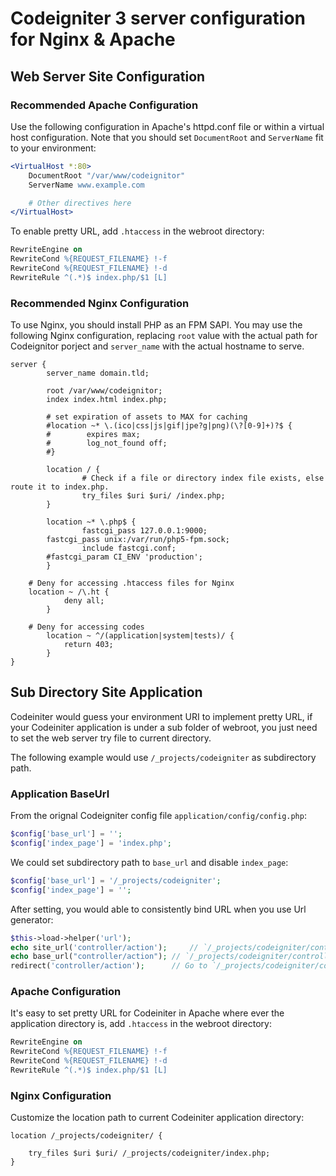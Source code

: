Codeigniter 3 server configuration for Nginx & Apache
=====================================================

Web Server Site Configuration
-----------------------------

### Recommended Apache Configuration

Use the following configuration in Apache's httpd.conf file or within a virtual host configuration. Note that you should set `DocumentRoot` and `ServerName` fit to your environment:

```apache
<VirtualHost *:80>
    DocumentRoot "/var/www/codeignitor"
    ServerName www.example.com

    # Other directives here
</VirtualHost>
```

To enable pretty URL, add `.htaccess` in the webroot directory:

```apache
RewriteEngine on
RewriteCond %{REQUEST_FILENAME} !-f
RewriteCond %{REQUEST_FILENAME} !-d
RewriteRule ^(.*)$ index.php/$1 [L]
```

### Recommended Nginx Configuration

To use Nginx, you should install PHP as an FPM SAPI. You may use the following Nginx configuration, replacing `root` value with the actual path for Codeignitor porject and `server_name` with the actual hostname to serve.

```nginx
server {
        server_name domain.tld;

        root /var/www/codeignitor;
        index index.html index.php;

        # set expiration of assets to MAX for caching
        #location ~* \.(ico|css|js|gif|jpe?g|png)(\?[0-9]+)?$ {
        #        expires max;
        #        log_not_found off;
        #}

        location / {
                # Check if a file or directory index file exists, else route it to index.php.
                try_files $uri $uri/ /index.php;
        }

        location ~* \.php$ {
                fastcgi_pass 127.0.0.1:9000;
		fastcgi_pass unix:/var/run/php5-fpm.sock;
                include fastcgi.conf;
		#fastcgi_param CI_ENV 'production';
        }
	
	# Deny for accessing .htaccess files for Nginx
	location ~ /\.ht {
            deny all;
        }
	
	# Deny for accessing codes
        location ~ ^/(application|system|tests)/ {
            return 403;
        }
}
```

Sub Directory Site Application
------------------------------

Codeiniter would guess your environment URI to implement pretty URL, if your Codeiniter application is under a sub folder of webroot, you just need to set the web server try file to current directory.

The following example would use `/_projects/codeigniter` as subdirectory path.

### Application BaseUrl

From the orignal Codeigniter config file `application/config/config.php`:

```php
$config['base_url'] = '';
$config['index_page'] = 'index.php';
```

We could set subdirectory path to `base_url` and disable `index_page`:

```php
$config['base_url'] = '/_projects/codeigniter';
$config['index_page'] = '';
```

After setting, you would able to consistently bind URL when you use Url generator:

```php
$this->load->helper('url');
echo site_url('controller/action'); 	// `/_projects/codeigniter/controller/action`
echo base_url("controller/action");	// `/_projects/codeigniter/controller/action`	
redirect('controller/action');		// Go to `/_projects/codeigniter/controller/action`
```


### Apache Configuration

It's easy to set pretty URL for Codeiniter in Apache where ever the application directory is, add `.htaccess` in the webroot directory:

```apache
RewriteEngine on
RewriteCond %{REQUEST_FILENAME} !-f
RewriteCond %{REQUEST_FILENAME} !-d
RewriteRule ^(.*)$ index.php/$1 [L]
```

### Nginx Configuration

Customize the location path to current Codeiniter application directory:

```nginx
location /_projects/codeigniter/ {

	try_files $uri $uri/ /_projects/codeigniter/index.php;
}
```
